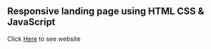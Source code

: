 ## Responsive landing page using HTML CSS & JavaScript

Click [Here](https://mehran1384.github.io/responsive-landing-page/) to see website
